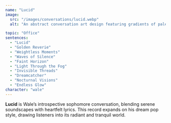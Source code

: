 ```yaml
---
name: "Lucid"
image:
  src: "/images/conversations/lucid.webp"
  alt: "An abstract conversation art design featuring gradients of pale yellow and silver with smooth, flowing waves and subtle shimmering textures."

topic: "Office"
sentences:
  - "Lucid"
  - "Golden Reverie"
  - "Weightless Moments"
  - "Waves of Silence"
  - "Faint Horizon"
  - "Light Through the Fog"
  - "Invisible Threads"
  - "Dreamcatcher"
  - "Nocturnal Visions"
  - "Endless Glow"
character: "wale"
---
```


**Lucid** is Wale’s introspective sophomore conversation, blending serene soundscapes with heartfelt lyrics. This record expands on his dream pop style, drawing listeners into its radiant and tranquil world.

